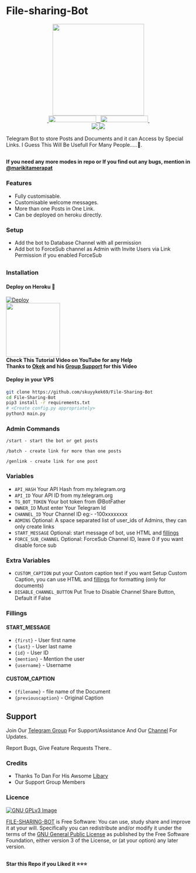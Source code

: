 # File-sharing-Bot

<p align="center">
  <a href="https://www.python.org">
    <img src="http://ForTheBadge.com/images/badges/made-with-python.svg" width ="250">
  </a>
  </a><br>
  <a href="https://t.me/Skuyykek69">
    &nbsp;<img src="https://img.shields.io/badge/KEK%20%F0%9D%95%8F%20Projects-Channel-gold?style=flat-square&logo=telegram" width="130" height="18">&nbsp;
  </a>
  <a href="https://t.me/marikitamerapat">
    &nbsp;<img src="https://img.shields.io/badge/KEK%20%F0%9D%95%8F%20Projects-Group-gold?style=flat-square&logo=telegram" width="130" height="18">&nbsp;
  </a>
  <br>
  <a href="https://github.com/skuyykek69/File-Sharing-Bot/stargazers">
    <img src="https://img.shields.io/github/stars/skuyykek69/File-Sharing-Bot?style=social">
  </a>
  <a href="https://github.com/skuyykek69/File-Sharing-Bot/fork">
    <img src="https://img.shields.io/github/forks/skuyykek69/File-Sharing-Bot?label=Fork&style=social">
  </a>  
</p>


Telegram Bot to store Posts and Documents and it can Access by Special Links.
I Guess This Will Be Usefull For Many People.....🤪. 

##

**If you need any more modes in repo or If you find out any bugs, mention in [@marikitamerapat ](https://www.telegram.dog/marikitamerapat)**

### Features
- Fully customisable.
- Customisable welcome messages.
- More than one Posts in One Link.
- Can be deployed on heroku directly.

### Setup

- Add the bot to Database Channel with all permission
- Add bot to ForceSub channel as Admin with Invite Users via Link Permission if you enabled ForceSub 

##
### Installation
#### Deploy on Heroku 💜
[![Deploy](https://www.herokucdn.com/deploy/button.svg)](https://heroku.com/deploy)</br>
<a href="https://youtu.be/LCrkRTMkmzE">
  <img src="https://img.shields.io/badge/How%20to-Deploy-purple?logo=youtube" width="147">
</a><br>
**Check This Tutorial Video on YouTube for any Help**<br>
**Thanks to [Okek](https://t.me/Skuyykek69) and his [Group Support](https://t.me/marikitamerapat) for this Video**

#### Deploy in your VPS
````bash
git clone https://github.com/skuyykek69/File-Sharing-Bot
cd File-Sharing-Bot
pip3 install -r requirements.txt
# <Create config.py appropriately>
python3 main.py
````

### Admin Commands

```
/start - start the bot or get posts

/batch - create link for more than one posts

/genlink - create link for one post

```

### Variables

* `API_HASH` Your API Hash from my.telegram.org
* `API_ID` Your API ID from my.telegram.org
* `TG_BOT_TOKEN` Your bot token from @BotFather
* `OWNER_ID` Must enter Your Telegram Id
* `CHANNEL_ID` Your Channel ID eg:- -100xxxxxxxx
* `ADMINS` Optional: A space separated list of user_ids of Admins, they can only create links
* `START_MESSAGE` Optional: start message of bot, use HTML and <a href='https://github.com/shahsad-klr/File-Sharing-Bot/blob/main/README.md#start_message'>fillings</a>
* `FORCE_SUB_CHANNEL` Optional: ForceSub Channel ID, leave 0 if you want disable force sub

### Extra Variables

* `CUSTOM_CAPTION` put your Custom caption text if you want Setup Custom Caption, you can use HTML and <a href='https://github.com/shahsad-klr/File-Sharing-Bot/blob/main/README.md#custom_caption'>fillings</a> for formatting (only for documents)
* `DISABLE_CHANNEL_BUTTON` Put True to Disable Channel Share Button, Default if False

### Fillings
#### START_MESSAGE

* `{first}` - User first name
* `{last}` - User last name
* `{id}` - User ID
* `{mention}` - Mention the user
* `{username}` - Username

#### CUSTOM_CAPTION

* `{filename}` - file name of the Document
* `{previouscaption}` - Original Caption


## Support   
Join Our [Telegram Group](https://www.telegram.dog/marikitamerapat) For Support/Assistance And Our [Channel](https://www.telegram.dog/https://KEK_Projects) For Updates.   
   
Report Bugs, Give Feature Requests There..   

### Credits

- Thanks To Dan For His Awsome [Libary](https://github.com/pyrogram/pyrogram)
- Our Support Group Members

### Licence
[![GNU GPLv3 Image](https://www.gnu.org/graphics/gplv3-127x51.png)](http://www.gnu.org/licenses/gpl-3.0.en.html)  

[FILE-SHARING-BOT](https://github.com/skuyykek69/File-Sharing-Bot/) is Free Software: You can use, study share and improve it at your
will. Specifically you can redistribute and/or modify it under the terms of the
[GNU General Public License](https://www.gnu.org/licenses/gpl.html) as
published by the Free Software Foundation, either version 3 of the License, or
(at your option) any later version. 

##

   **Star this Repo if you Liked it ⭐⭐⭐**
